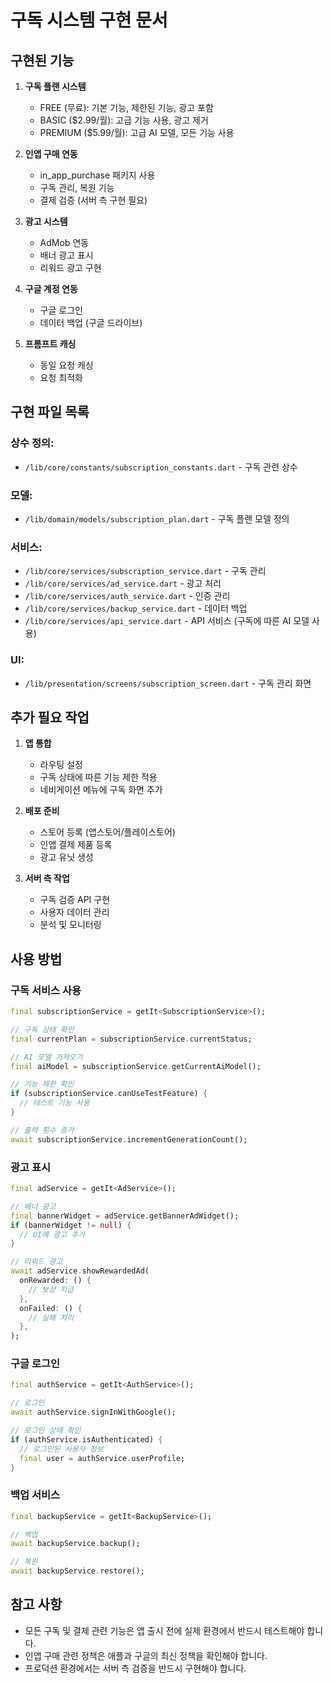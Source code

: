 # 구독 시스템 구현 문서

## 구현된 기능

1. **구독 플랜 시스템**
   - FREE (무료): 기본 기능, 제한된 기능, 광고 포함
   - BASIC ($2.99/월): 고급 기능 사용, 광고 제거
   - PREMIUM ($5.99/월): 고급 AI 모델, 모든 기능 사용

2. **인앱 구매 연동**
   - in_app_purchase 패키지 사용
   - 구독 관리, 복원 기능
   - 결제 검증 (서버 측 구현 필요)

3. **광고 시스템**
   - AdMob 연동
   - 배너 광고 표시
   - 리워드 광고 구현

4. **구글 계정 연동**
   - 구글 로그인
   - 데이터 백업 (구글 드라이브)

5. **프롬프트 캐싱**
   - 동일 요청 캐싱
   - 요청 최적화

## 구현 파일 목록

### 상수 정의:
- `/lib/core/constants/subscription_constants.dart` - 구독 관련 상수

### 모델:
- `/lib/domain/models/subscription_plan.dart` - 구독 플랜 모델 정의

### 서비스:
- `/lib/core/services/subscription_service.dart` - 구독 관리
- `/lib/core/services/ad_service.dart` - 광고 처리
- `/lib/core/services/auth_service.dart` - 인증 관리
- `/lib/core/services/backup_service.dart` - 데이터 백업
- `/lib/core/services/api_service.dart` - API 서비스 (구독에 따른 AI 모델 사용)

### UI:
- `/lib/presentation/screens/subscription_screen.dart` - 구독 관리 화면

## 추가 필요 작업

1. **앱 통합**
   - 라우팅 설정
   - 구독 상태에 따른 기능 제한 적용
   - 네비게이션 메뉴에 구독 화면 추가

2. **배포 준비**
   - 스토어 등록 (앱스토어/플레이스토어)
   - 인앱 결제 제품 등록
   - 광고 유닛 생성

3. **서버 측 작업**
   - 구독 검증 API 구현 
   - 사용자 데이터 관리
   - 분석 및 모니터링

## 사용 방법

### 구독 서비스 사용
```dart
final subscriptionService = getIt<SubscriptionService>();

// 구독 상태 확인
final currentPlan = subscriptionService.currentStatus;

// AI 모델 가져오기
final aiModel = subscriptionService.getCurrentAiModel();

// 기능 제한 확인
if (subscriptionService.canUseTestFeature) {
  // 테스트 기능 사용
}

// 출력 횟수 증가
await subscriptionService.incrementGenerationCount();
```

### 광고 표시
```dart
final adService = getIt<AdService>();

// 배너 광고
final bannerWidget = adService.getBannerAdWidget();
if (bannerWidget != null) {
  // UI에 광고 추가
}

// 리워드 광고
await adService.showRewardedAd(
  onRewarded: () {
    // 보상 지급
  },
  onFailed: () {
    // 실패 처리
  },
);
```

### 구글 로그인
```dart
final authService = getIt<AuthService>();

// 로그인
await authService.signInWithGoogle();

// 로그인 상태 확인
if (authService.isAuthenticated) {
  // 로그인된 사용자 정보
  final user = authService.userProfile;
}
```

### 백업 서비스
```dart
final backupService = getIt<BackupService>();

// 백업
await backupService.backup();

// 복원
await backupService.restore();
```

## 참고 사항

- 모든 구독 및 결제 관련 기능은 앱 출시 전에 실제 환경에서 반드시 테스트해야 합니다.
- 인앱 구매 관련 정책은 애플과 구글의 최신 정책을 확인해야 합니다.
- 프로덕션 환경에서는 서버 측 검증을 반드시 구현해야 합니다.